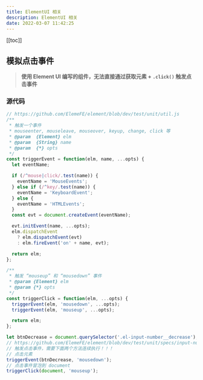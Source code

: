 ```yaml
---
title: ElementUI 相关
description: ElementUI 相关
date: 2022-03-07 11:42:25
---
```


[[toc]]

## 模拟点击事件

> **使用 Element UI 编写的组件，无法直接通过获取元素 + `.click()` 触发点击事件**

<script setup>
const data = [
  `.click() 直接触发——失败`,
  `document.createEvent() 专业模拟——失败`,
  `<strong>阅读 Element UI 的单元测试源码——成功</strong>`
];
</script>

<Step
  title="尝试历程"
  :data="data"
/>

### 源代码

```js
// https://github.com/ElemeFE/element/blob/dev/test/unit/util.js
/**
 * 触发一个事件
 * mouseenter, mouseleave, mouseover, keyup, change, click 等
 * @param  {Element} elm
 * @param  {String} name
 * @param  {*} opts
 */
const triggerEvent = function(elm, name, ...opts) {
  let eventName;

  if (/^mouse|click/.test(name)) {
    eventName = 'MouseEvents';
  } else if (/^key/.test(name)) {
    eventName = 'KeyboardEvent';
  } else {
    eventName = 'HTMLEvents';
  }
  const evt = document.createEvent(eventName);

  evt.initEvent(name, ...opts);
  elm.dispatchEvent
    ? elm.dispatchEvent(evt)
    : elm.fireEvent('on' + name, evt);

  return elm;
};

/**
 * 触发 “mouseup” 和 “mousedown” 事件
 * @param {Element} elm
 * @param {*} opts
 */
const triggerClick = function(elm, ...opts) {
  triggerEvent(elm, 'mousedown', ...opts);
  triggerEvent(elm, 'mouseup', ...opts);

  return elm;
};

let btnDecrease = document.querySelector('.el-input-number__decrease');
// https://github.com/ElemeFE/element/blob/dev/test/unit/specs/input-number.spec.js#L128
// 触发点击事件，需要下面两个方法连续执行！！！
// 点击元素
triggerEvent(btnDecrease, 'mousedown');
// 点击事件冒泡到 document
triggerClick(document, 'mouseup');
```